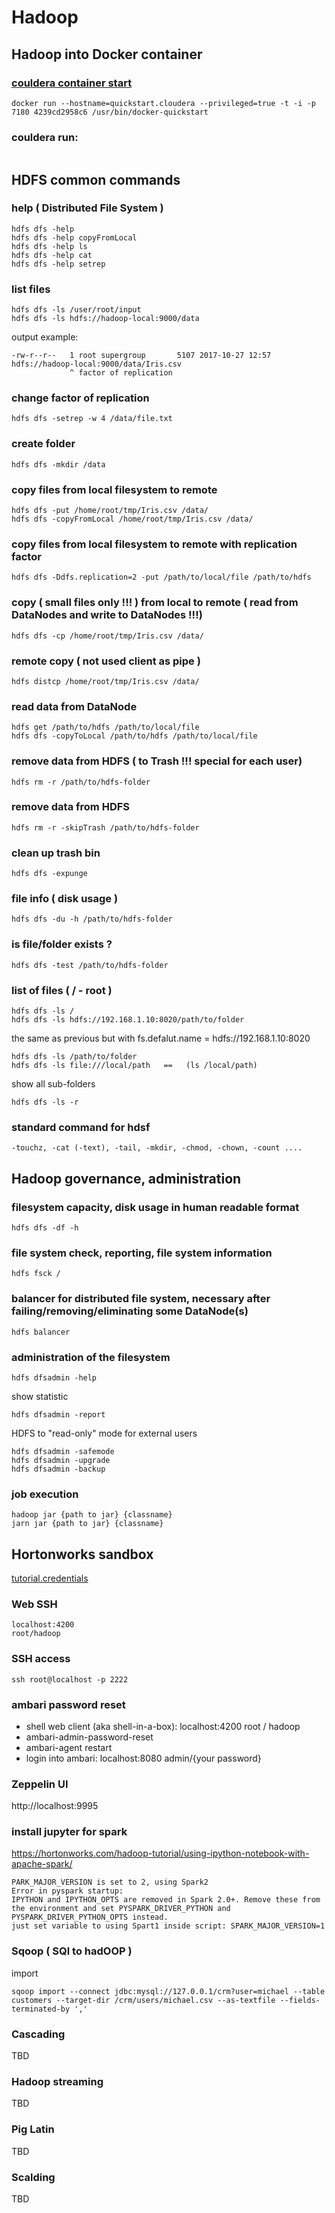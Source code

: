 # Hadoop 

## Hadoop into Docker container 

### [couldera container start](https://www.cloudera.com/documentation/enterprise/latest/topics/quickstart_docker_container.html#cloudera_docker_container)
```
docker run --hostname=quickstart.cloudera --privileged=true -t -i -p 7180 4239cd2958c6 /usr/bin/docker-quickstart
```

### couldera run:
```docker run -v /tmp:/home/root/tmp --net docker.local.network --ip 172.18.0.100 --hostname hadoop-local --network-alias hadoop-docker -t -i sequenceiq/hadoop-docker 
```

## HDFS common commands

### help ( Distributed File System )
```
hdfs dfs -help
hdfs dfs -help copyFromLocal
hdfs dfs -help ls
hdfs dfs -help cat
hdfs dfs -help setrep
```


### list files
```
hdfs dfs -ls /user/root/input
hdfs dfs -ls hdfs://hadoop-local:9000/data
```
output example:
```
-rw-r--r--   1 root supergroup       5107 2017-10-27 12:57 hdfs://hadoop-local:9000/data/Iris.csv
             ^ factor of replication
```

### change factor of replication 
```
hdfs dfs -setrep -w 4 /data/file.txt
```

### create folder
```
hdfs dfs -mkdir /data 
```

### copy files from local filesystem to remote
```
hdfs dfs -put /home/root/tmp/Iris.csv /data/
hdfs dfs -copyFromLocal /home/root/tmp/Iris.csv /data/
```

### copy files from local filesystem to remote with replication factor
```
hdfs dfs -Ddfs.replication=2 -put /path/to/local/file /path/to/hdfs
```

### copy ( small files only !!! ) from local to remote ( read from DataNodes and write to DataNodes !!!)
```
hdfs dfs -cp /home/root/tmp/Iris.csv /data/
```

### remote copy ( not used client as pipe )
```
hdfs distcp /home/root/tmp/Iris.csv /data/
```

### read data from DataNode
```
hdfs get /path/to/hdfs /path/to/local/file
hdfs dfs -copyToLocal /path/to/hdfs /path/to/local/file
```

### remove data from HDFS ( to Trash !!! special for each user)
```
hdfs rm -r /path/to/hdfs-folder
```

### remove data from HDFS
```
hdfs rm -r -skipTrash /path/to/hdfs-folder
```

### clean up trash bin
```
hdfs dfs -expunge
```

### file info ( disk usage )
```
hdfs dfs -du -h /path/to/hdfs-folder
```

### is file/folder exists ? 
```
hdfs dfs -test /path/to/hdfs-folder
```

### list of files ( / - root )
```
hdfs dfs -ls /
hdfs dfs -ls hdfs://192.168.1.10:8020/path/to/folder
```
the same as previous but with fs.defalut.name = hdfs://192.168.1.10:8020
```
hdfs dfs -ls /path/to/folder
hdfs dfs -ls file:///local/path   ==   (ls /local/path)
```
show all sub-folders
```
hdfs dfs -ls -r 
```

### standard command for hdsf
```
-touchz, -cat (-text), -tail, -mkdir, -chmod, -chown, -count ....
```

## Hadoop governance, administration
### filesystem capacity, disk usage in human readable format
```
hdfs dfs -df -h
```

### file system check, reporting, file system information
```
hdfs fsck /
```

### balancer for distributed file system, necessary after failing/removing/eliminating some DataNode(s)
```
hdfs balancer
```

### administration of the filesystem
```
hdfs dfsadmin -help
```
show statistic
```
hdfs dfsadmin -report
```
HDFS to "read-only" mode for external users
```
hdfs dfsadmin -safemode
hdfs dfsadmin -upgrade
hdfs dfsadmin -backup
```

### job execution
```
hadoop jar {path to jar} {classname}
jarn jar {path to jar} {classname}
```


## Hortonworks sandbox
[tutorial.credentials](https://hortonworks.com/tutorial/learning-the-ropes-of-the-hortonworks-sandbox)

### Web SSH 
```
localhost:4200
root/hadoop
```

### SSH access
```
ssh root@localhost -p 2222
```


### ambari password reset
* shell web client (aka shell-in-a-box): 
localhost:4200 
root / hadoop
* ambari-admin-password-reset
* ambari-agent restart
* login into ambari:
localhost:8080
admin/{your password}


### Zeppelin UI
http://localhost:9995

### install jupyter for spark
https://hortonworks.com/hadoop-tutorial/using-ipython-notebook-with-apache-spark/
```
PARK_MAJOR_VERSION is set to 2, using Spark2
Error in pyspark startup:
IPYTHON and IPYTHON_OPTS are removed in Spark 2.0+. Remove these from the environment and set PYSPARK_DRIVER_PYTHON and PYSPARK_DRIVER_PYTHON_OPTS instead.
just set variable to using Spart1 inside script: SPARK_MAJOR_VERSION=1
```

### Sqoop ( SQl to hadOOP )
import 
```
sqoop import --connect jdbc:mysql://127.0.0.1/crm?user=michael --table customers --target-dir /crm/users/michael.csv --as-textfile --fields-terminated-by ','
```

### Cascading
TBD

### Hadoop streaming
TBD

### Pig Latin
TBD

### Scalding
TBD

